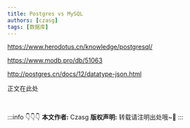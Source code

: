 ```yaml
---
title: Postgres vs MySQL
authors: [czasg]
tags: [数据库]
---
```


https://www.herodotus.cn/knowledge/postgresql/

https://www.modb.pro/db/51063

http://postgres.cn/docs/12/datatype-json.html

<!--truncate-->

正文在此处
<!--
SELECT virus_name, minor_type, rules#>>'{0,rule,0}' as c FROM "public"."avl_models" WHERE "expire" = 'f' AND "major_type" = 'gen'

-->

<br/>

:::info 👇👇👇
**本文作者:** Czasg
**版权声明:** 转载请注明出处哦~👮‍
:::
